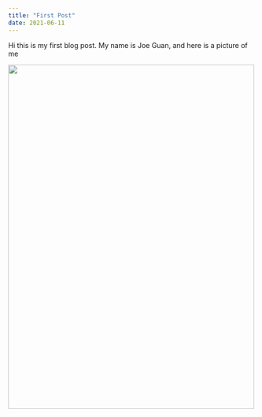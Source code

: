 ```yaml
---
title: "First Post"
date: 2021-06-11
---
```


Hi this is my first blog post. My name is Joe Guan, and here is a picture of me

<img src="https://cdn.discordapp.com/attachments/765044046568620092/854142955421040660/image0.jpg" width="500" height="700">
